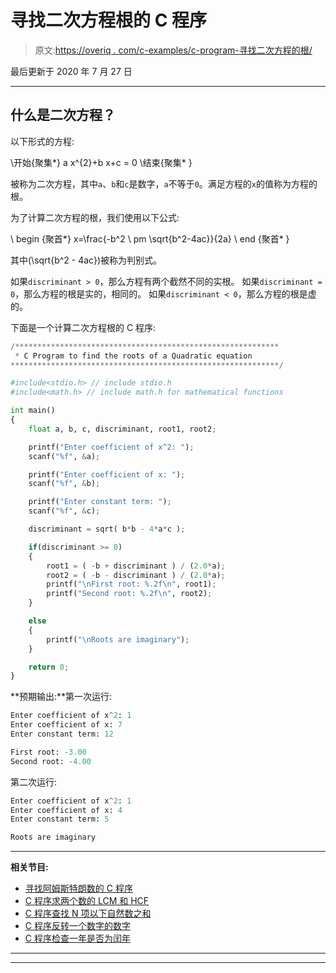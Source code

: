 # 寻找二次方程根的 C 程序

> 原文:[https://overiq . com/c-examples/c-program-寻找二次方程的根/](https://overiq.com/c-examples/c-program-to-find-the-roots-of-a-quadratic-equation/)

最后更新于 2020 年 7 月 27 日

* * *

## 什么是二次方程？

以下形式的方程:

\开始{聚集*}
a x^{2}+b x+c = 0
\结束{聚集* }

被称为二次方程，其中`a`、`b`和`c`是数字，`a`不等于`0`。满足方程的`x`的值称为方程的根。

为了计算二次方程的根，我们使用以下公式:

\ begin {聚首*}
x=\frac{-b^2 \ pm \sqrt{b^2-4ac}}{2a}
\ end {聚首* }

其中\(\sqrt{b^2 - 4ac}\)被称为判别式。

如果`discriminant > 0`，那么方程有两个截然不同的实根。
如果`discriminant = 0`，那么方程的根是实的，相同的。
如果`discriminant < 0`，那么方程的根是虚的。

下面是一个计算二次方程根的 C 程序:

```py
/***********************************************************
 * C Program to find the roots of a Quadratic equation
************************************************************/

#include<stdio.h> // include stdio.h
#include<math.h> // include math.h for mathematical functions

int main() 
{
    float a, b, c, discriminant, root1, root2;    

    printf("Enter coefficient of x^2: ");
    scanf("%f", &a);

    printf("Enter coefficient of x: ");
    scanf("%f", &b);

    printf("Enter constant term: ");
    scanf("%f", &c);

    discriminant = sqrt( b*b - 4*a*c );        

    if(discriminant >= 0)
    {
        root1 = ( -b + discriminant ) / (2.0*a);
        root2 = ( -b - discriminant ) / (2.0*a);
        printf("\nFirst root: %.2f\n", root1);
        printf("Second root: %.2f\n", root2);
    }

    else
    {
        printf("\nRoots are imaginary");
    }

    return 0;
}

```

**预期输出:**第一次运行:

```py
Enter coefficient of x^2: 1
Enter coefficient of x: 7
Enter constant term: 12

First root: -3.00
Second root: -4.00

```

第二次运行:

```py
Enter coefficient of x^2: 1
Enter coefficient of x: 4
Enter constant term: 5

Roots are imaginary

```

* * *

**相关节目:**

*   [寻找阿姆斯特朗数的 C 程序](/c-examples/c-program-to-find-armstrong-numbers/)
*   [C 程序求两个数的 LCM 和 HCF](/c-examples/c-program-to-find-lcm-and-hcf-of-two-numbers/)
*   [C 程序查找 N 项以下自然数之和](/c-examples/c-program-to-find-the-sum-of-natural-numbers-upto-n-terms/)
*   [C 程序反转一个数字的数字](/c-examples/c-program-to-reverse-the-digits-of-a-number/)
*   [C 程序检查一年是否为闰年](/c-examples/c-program-to-check-whether-a-year-is-a-leap-year/)

* * *

* * *